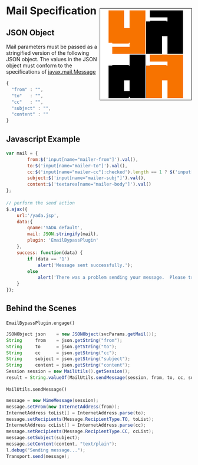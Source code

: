 # Mail Specification

<div style="float:right;margin-top:-43px;">
    <img src="../resources/images/blox250.png"/>
</div> 


## JSON Object

Mail parameters must be passed as a stringified version of the following JSON object. The values in the JSON object must conform to the specifications of [javax.mail.Message](http://docs.oracle.com/javaee/1.4/api/javax/mail/Message.html)

```javascript
{
  "from" : "",
  "to"   : "",
  "cc"   : "",
  "subject" : "",
  "content" : ""
}
```

## Javascript Example

```javascript
var mail = {
        from:$('input[name="mailer-from"]').val(),
        to:$('input[name="mailer-to"]').val(),
        cc:$('input[name="mailer-cc"]:checked').length == 1 ? $('input[name="mailer-from"]').val() : '',
        subject:$('input[name="mailer-subj"]').val(),
        content:$('textarea[name="mailer-body"]').val()
};

// perform the send action
$.ajax({
    url:'/yada.jsp',
    data:{
        qname:'YADA default',
        mail: JSON.stringify(mail),
        plugin: 'EmailBypassPlugin'
    },
    success: function(data) {
        if (data == '1')
            alert('Message sent successfully.');
        else
            alert('There was a problem sending your message.  Please try again.');
    }
});
```

## Behind the Scenes

`EmailBypassPlugin.engage()`
 
```java
JSONObject json    = new JSONObject(svcParams.getMail());  
String     from    = json.getString("from");  
String     to      = json.getString("to");  
String     cc      = json.getString("cc");  
String     subject = json.getString("subject");  
String     content = json.getString("content");  
Session session = new MailUtils().getSession();  
result = String.valueOf(MailUtils.sendMessage(session, from, to, cc, subject, content));  
```

`MailUtils.sendMessage()`

```java
message = new MimeMessage(session);
message.setFrom(new InternetAddress(from));
InternetAddress toList[] = InternetAddress.parse(to);
message.setRecipients(Message.RecipientType.TO, toList);
InternetAddress ccList[] = InternetAddress.parse(cc);
message.setRecipients(Message.RecipientType.CC, ccList);
message.setSubject(subject);
message.setContent(content, "text/plain");
l.debug("Sending message...");
Transport.send(message);
```


